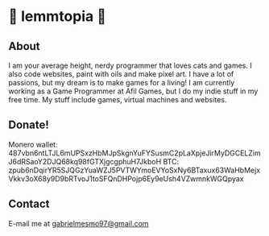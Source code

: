 # 🦋 lemmtopia 🦋

## About

I am your average height, nerdy programmer that loves cats and games. I also code websites, paint with oils and make pixel art. I have a lot of passions, but my dream is to make games for a living!
I am currently working as a Game Programmer at Afil Games, but I do my indie stuff in my free time. My stuff include games, virtual machines and websites.

## Donate!

Monero wallet: 487vbn6ntLTJL6mUPSxzHbMJpSkgnYuFYSusmC2pLaXpjeJirMyDGCELZimJ6dRSaoY2DJQ68kq98fGTXjgcgphuH7JkboH
BTC: zpub6nDqirYR5SJQGzYuaWZJ5PVTWYmoEVYoSxNy6BTaxux63WaHbMejxVkkv3oX68y9D9bRTvoJ1toSFQnDHPojp6Ey9eUsh4VZwmnkWGQpyax

## Contact

E-mail me at gabrielmesmo97@gmail.com

<!---
lemmtopia/lemmtopia is a ✨ special ✨ repository because its `README.md` (this file) appears on your GitHub profile.
You can click the Preview link to take a look at your changes.
--->
